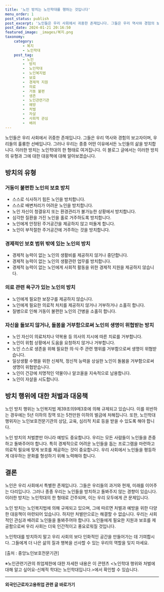 ```yaml
---
title: '노인 방치는 노인학대를 행하는 것입니다'
menu_order: 1
post_status: publish
post_excerpt: '노인들은 우리 사회에서 귀중한 존재입니다. 그들은 우리 역사와 경험의 보고자이며, 우리들의 훌륭한 선배입니다. 그러나 우리는 종종 어떤 이유에서든 노인들의 삶을 방치합니다. 이러한 방치는 노인학대의 한 형태로 여겨집니다. 이 블로그 글에서는 이러한 방치의 유형과 그에 대한 대응책에 대해 알아보겠습니다.'
post_date: 2024-01-21 20:16:50
featured_image: _images/복지.png
taxonomy:
    category:
        - 복지
        - 노인학대
    post_tag:
        - 노인
        -  방치
        -  노인학대
        -  노인복지법
        -  보호
        -  경제적 지원
        -  의료
        -  거동 불편
        -  생존
        -  노인관련기관
        -  예방
        -  처벌
        -  자살
        -  사회적 관심
        -  배려
---
```



노인들은 우리 사회에서 귀중한 존재입니다. 그들은 우리 역사와 경험의 보고자이며, 우리들의 훌륭한 선배입니다. 그러나 우리는 종종 어떤 이유에서든 노인들의 삶을 방치합니다. 이러한 방치는 노인학대의 한 형태로 여겨집니다. 이 블로그 글에서는 이러한 방치의 유형과 그에 대한 대응책에 대해 알아보겠습니다.

## 방치의 유형

### 거동이 불편한 노인의 보호 방치

- 스스로 식사하기 힘든 노인을 방치합니다.
- 스스로 배변처리가 어려운 노인을 방치합니다.
- 노인 자신이 청결유지 또는 환경관리가 불가능한 상황에서 방치합니다.
- 심각한 질환을 가진 노인을 홀로 거주하도록 방치합니다.
- 노인에게 안정된 주거공간을 제공하지 않고 떠돌게 합니다.
- 노인이 부적절한 주거공간에 거주하는 것을 방치합니다.

### 경제적인 보호 범위 밖에 있는 노인의 방치

- 경제적 능력이 없는 노인의 생활비를 제공하지 않거나 중단합니다.
- 경제적 능력이 없는 노인의 생활관련 업무를 방치합니다.
- 경제적 능력이 없는 노인에게 사회적 활동을 위한 경제적 지원을 제공하지 않습니다.

### 의료 관련 욕구가 있는 노인의 방치

- 노인에게 필요한 보장구를 제공하지 않습니다.
- 노인에게 필요한 의료적 처치를 제공하지 않거나 거부하거나 소홀히 합니다.
- 질병으로 인해 거동이 불편한 노인의 간병을 소홀히 합니다.

### 자신을 돌보지 않거나, 돌봄을 거부함으로써 노인의 생명이 위협받는 방치

- 노인 자신이 의료처치나 약복용 등 의사의 지시에 따른 치료를 거부합니다.
- 노인이 위험 상황에서 도움을 요청하지 않거나 거부합니다.
- 노인 스스로 생존을 위해 필요한 의·식·주 관련 행위를 거부함으로써 생명이 위협받습니다.
- 일상생활 수행을 위한 신체적, 정신적 능력을 상실한 노인이 돌봄을 거부함으로써 생명이 위협받습니다.
- 노인이 건강에 치명적인 약물이나 알코올을 지속적으로 남용합니다.
- 노인이 자살을 시도합니다.

## 방치 행위에 대한 처벌과 대응책

노인 방치 행위는 노인복지법 제39조의9제3호에 의해 규제되고 있습니다. 이를 위반하는 경우에는 5년 이하의 징역 또는 5천만원 이하의 벌금에 처해집니다. 또한, 노인학대행위자는 노인보호전문기관의 상담, 교육, 심리적 치료 등을 받을 수 있도록 해야 합니다.

노인 방치의 처벌뿐만 아니라 예방도 중요합니다. 우리는 모든 사람들이 노인들을 존중하고 돌봐주어야 합니다. 특히 경제적으로 어려운 노인들을 돕는 프로그램을 마련하고 의료적 필요에 맞게 보호를 제공하는 것이 중요합니다. 우리 사회에서 노인들을 평등하게 대우하는 문화를 형성하기 위해 노력해야 합니다.

## 결론

노인은 우리 사회에서 특별한 존재입니다. 그들은 우리들의 과거와 현재, 미래를 이어주는 다리입니다. 그러나 종종 우리는 노인들을 방치하고 돌봐주지 않는 경향이 있습니다. 이러한 방치는 노인학대의 한 형태로 간주되며, 이는 우리 모두에게 큰 문제입니다.

노인 방치는 노인복지법에 의해 규제되고 있으며, 그에 따르면 처벌과 예방을 위한 다양한 대응책이 마련되어 있습니다. 하지만 처벌만으로는 해결할 수 없습니다. 우리는 사회적인 관심과 배려로 노인들을 돌봐주어야 합니다. 노인들에게 필요한 지원과 보호를 제공함으로써 우리 사회는 더욱 인간적이고 풍요로워질 것입니다.

노인학대를 방치하지 말고 우리 사회의 보다 인화적인 공간을 만들어가는 데 기여합시다. 그들에게 더 나은 삶의 질과 행복을 선사할 수 있는 우리의 역할을 잊지 마세요.

[출처 : 중앙노인보호전문기관]

※노인관련기관의 취업제한에 대한 자세한 내용은 이 콘텐츠 <노인학대 행위와 처벌에 대해 알고 싶어요-신체적 학대는 노인학대입니다.>에서 확인할 수 있습니다.

<!-- wp:separator -->
<hr class="wp-block-separator has-alpha-channel-opacity"/>
<!-- /wp:separator -->

<!-- wp:group {"backgroundColor":"base","layout":{"type":"constrained"}} -->
<div class="wp-block-group has-base-background-color has-background"><!-- wp:paragraph {"align":"center","fontSize":"medium"} -->
<p class="has-text-align-center has-large-font-size"><strong>외국인근로자고용취업 관련 글 바로가기</strong></p>
<!-- /wp:paragraph -->


<!-- wp:latest-posts
{"categories":[{"id":10884,"count":19,"description":"","link":"https://uknowlaw.com/category/%ec%99%b8%ea%b5%ad%ec%9d%b8%ea%b7%bc%eb%a1%9c%ec%9e%90%ea%b3%a0%ec%9a%a9%ec%b7%a8%ec%97%85/","name":"외국인근로자고용취업","slug":"외국인근로자고용취업","taxonomy":"category","parent":0,"meta":[],"_links":{"self":[{"href":"https://uknowlaw.com/wp-json/wp/v2/categories/10884"}],"collection":[{"href":"https://uknowlaw.com/wp-json/wp/v2/categories"}],"about":[{"href":"https://uknowlaw.com/wp-json/wp/v2/taxonomies/category"}],"wp:post_type":[{"href":"https://uknowlaw.com/wp-json/wp/v2/posts?categories=10884"}],"curies":[{"name":"wp","href":"https://api.w.org/{rel}","templated":true}]}}],"postsToShow":100,"excerptLength":28,"postLayout":"grid","columns":2,"featuredImageAlign":"left","featuredImageSizeSlug":"large","fontSize":"small"} /--></div>
<!-- /wp:group -->